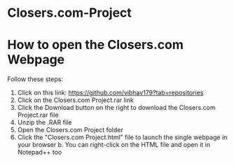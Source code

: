 # Closers.com-Project
# How to open the Closers.com Webpage

Follow these steps:

1. Click on this link: https://github.com/vibhav179?tab=repositories
2. Click on the Closers.com Project.rar link
3. Click the Download button on the right to download the Closers.com Project.rar file
4. Unzip the .RAR file
5. Open the Closers.com Project folder
6. Click the "Closers.com Project.html" file to launch the single webpage in your browser
    b. You can right-click on the HTML file and open it in Notepad++ too
